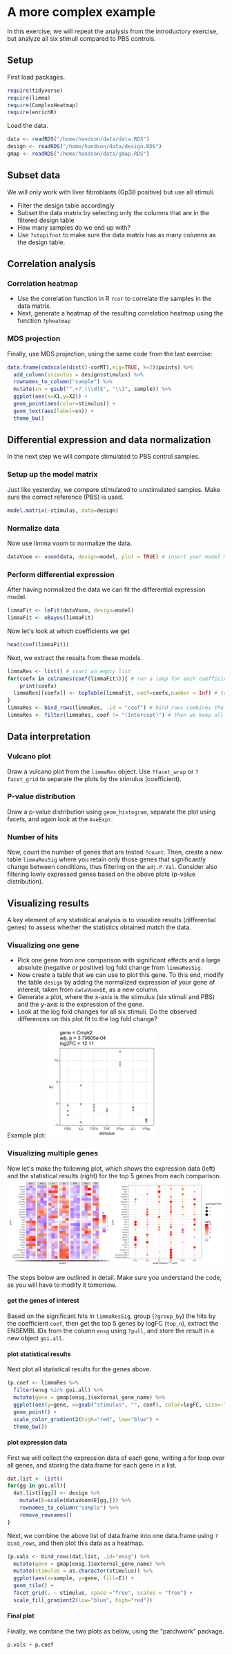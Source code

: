 # A more complex example
In this exercise, we will repeat the analysis from the introductory exercise, but analyze all six stimuli compared to PBS controls.

## Setup
First load packages.
```R
require(tidyverse)
require(limma)
require(ComplexHeatmap)
require(enrichR)
```

Load the data.
```R
data <- readRDS("/home/handson/data/data.RDS")
design <- readRDS("/home/handson/data/design.RDS")
gmap <- readRDS("/home/handson/data/gmap.RDS")
```

## Subset data
We will only work with liver fibroblasts (Gp38 positive) but use all stimuli.
* Filter the design table accordingly
* Subset the data matrix by selecting only the columns that are in the filtered design table
* How many samples do we end up with?
* Use `?stopifnot` to make sure the data matrix has as many columns as the design table.


## Correlation analysis

### Correlation heatmap

* Use the correlation function in R `?cor` to correlate the samples in the data matrix. 
* Next, generate a heatmap of the resulting correlation heatmap using the function `?pheatmap`

### MDS projection
Finally, use MDS projection, using the same code from the last exercise:
```R
data.frame(cmdscale(dist(2-corMT),eig=TRUE, k=2)$points) %>%
  add_column(stimulus = design$stimulus) %>%
  rownames_to_column("sample") %>%
  mutate(sn = gsub("^.+?_(\\d)$", "\\1", sample)) %>%
  ggplot(aes(x=X1,y=X2)) + 
  geom_point(aes(color=stimulus)) +
  geom_text(aes(label=sn)) +
  theme_bw()
```

## Differential expression and data normalization
In the next step we will compare stimulated to PBS control samples.

### Setup up the model matrix
Just like yesterday, we compare stimulated to unstimulated samples. Make sure the correct reference (PBS) is used.
```R
model.matrix(~stimulus, data=design)
```

### Normalize data
Now use limma voom to normalize the data.
```R
dataVoom <- voom(data, design=model, plot = TRUE) # insert your model matrix with design=model
```

### Perform differential expression
After having normalized the data we can fit the differential expression model. 
```R
limmaFit <- lmFit(dataVoom, design=model)
limmaFit <- eBayes(limmaFit)
```

Now let's look at which coefficients we get
```R
head(coef(limmaFit))
```

Next, we extract the results from these models.
```R
limmaRes <- list() # start an empty list
for(coefx in colnames(coef(limmaFit))){ # run a loop for each coefficient
	print(coefx)
  limmaRes[[coefx]] <- topTable(limmaFit, coef=coefx,number = Inf) # topTable returns the statistics of our genes. We then store the result of each coefficient in a list.
}
limmaRes <- bind_rows(limmaRes, .id = "coef") # bind_rows combines the results and stores the name of the coefficient in the column "coef"
limmaRes <- filter(limmaRes, coef != "(Intercept)") # then we keep all results except for the intercept
```

## Data interpretation

### Vulcano plot
Draw a vulcano plot from the `limmaRes` object. Use `?facet_wrap` or `?facet_grid` to separate the plots by the stimulus (coefficient).

### P-value distribution
Draw a p-value distribution using `geom_histogram`, separate the plot using facets, and again look at the `AveExpr`.

### Number of hits
Now, count the number of genes that are tested `?count`. Then, create a new table `limmaResSig` where you retain only those genes that significantly change between conditions, thus filtering on the `adj.P.Val`. Consider also filtering lowly expressed genes based on the above plots (p-value distribution).


## Visualizing results
A key element of any statistical analysis is to visualize results (differential genes) to assess whether the statistics obtained match the data. 

### Visualizing one gene
* Pick one gene from one comparison with significant effects and a large absolute (negative or positive) log fold change from `limmaResSig`.
* Now create a table that we can use to plot this gene. To this end, modify the table `design` by adding the normalized expression of your gene of interest, taken from `dataVoom$E`, as a new column.
* Generate a plot, where the x-axis is the stimulus (six stimuli and PBS) and the y-axis is the expression of the gene.
* Look at the log fold changes for all six stimuli. Do the observed differences on this plot fit to the log fold change?

Example plot:
<img src="03_02_Complex/One.gene.png" width="50%">

### Visualizing multiple genes
Now let's make the following plot, which shows the expression data (left) and the statistical results (right) for the top 5 genes from each comparison.
<img src="03_02_Complex/Coef_HM.png" width="100%">

The steps below are outlined in detail. Make sure you understand the code, as you will have to modify it tomorrow.

#### get the genes of interest
Based on the significant hits in `limmaResSig`, group (`?group_by`) the hits by the coefficient `coef`, then get the top 5 genes by logFC (`top_n`), extract the ENSEMBL IDs from the column `ensg` using `?pull`, and store the result in a new object `goi.all`. 

#### plot statistical results
Next plot all statistical results for the genes above.
```R
(p.coef <- limmaRes %>%
  filter(ensg %in% goi.all) %>%
  mutate(gene = gmap[ensg,]$external_gene_name) %>%
  ggplot(aes(y=gene, x=gsub("stimulus", "", coef), color=logFC, size=-log10(adj.P.Val))) + 
  geom_point() +
  scale_color_gradient2(high="red", low="blue") +
  theme_bw())
```

#### plot expression data
First we will collect the expression data of each gene, writing a for loop over all genes, and storing the data.frame for each gene in a list.
```R
dat.list <- list()
for(gg in goi.all){
  dat.list[[gg]] <- design %>%
    mutate(E=scale(dataVoom$E[gg,])) %>%
    rownames_to_column("sample") %>%
    remove_rownames()
}
```

Next, we combine the above list of data.frame into one data.frame using `?bind_rows`, and then plot this data as a heatmap.
```R
(p.vals <- bind_rows(dat.list, .id="ensg") %>%
  mutate(gene = gmap[ensg,]$external_gene_name) %>%
  mutate(stimulus = as.character(stimulus)) %>%
  ggplot(aes(x=sample, y=gene, fill=E)) + 
  geom_tile() +
  facet_grid(. ~ stimulus, space ="free", scales = "free") +
  scale_fill_gradient2(low="blue", high="red"))
```

#### Final plot
Finally, we combine the two plots as below, using the "patchwork" package.
```R
p.vals + p.coef
```


<!-- ## Enrichment analysis
Enrichment analysis help in interpreting long lists of genes. By measuring whether certain gene sets are enriched in our list of differential genes (often called hit list), enrichment analysis informs us on the involvement of biological pathways (among others) in the processes studied.
* First, filter all genes with `logFC > 0` from the table of significant genes and store them in the object `goi` (note, this will overwrite the value of this object defined previously - so if you are going back to the previous exercise, you wil have to redefine the object).
* Next convert the ENSEMBL IDs to gene symbols: `goi <- gmap[goi,]$external_gene_name %>% unique()`
* Next perform enrichment analysis using the function `?enrichr` with `databases = c("MSigDB_Hallmark_2020", "GO_Biological_Process_2021")` and store the results in the objec `enr.res`.
* The `enr.res` object is a list, which contains two entries `enr.res$MSigDB_Hallmark_2020` and `enr.res$GO_Biological_Process_2021`, one for each of the two databases tested.
* Now visualize the results based on the top 30 significant hits from each database (make a separate plot for each database).
* Did the interferon alpha treatment result in the up-regulation of the expected gene sets?
<img src="03_01_simple/Enrichments.png" width="50%" height="100%"> -->
